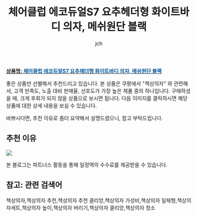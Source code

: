 ﻿---
layout: post
title: "체어클럽 에코듀얼S7 요추헤더형 화이트바디 의자, 메쉬원단 블랙"
author: jch
categories: [가구/인테리어]
tags:
  [
    책상의자,
    책상의자 추천,
    책상의자 추천 클리앙,
    책상의자 가성비,
    책상의자 일체형,
    책상의자세트,
    책상의자 높이,
    책상의자 버리기,
    책상의자 클리앙,
    책상의자 청소,
  ]
image: https://static.coupangcdn.com/image/product/image/vendoritem/2016/11/09/3015113822/26322b2f-3554-4d1d-9985-b44011bb6f33.jpg
description: "쿠팡에서 책상의자 관련 상품으로 가장 고객 선호도가 높은 제품 중 하나입니다."
---

<a href="https://link.coupang.com/re/AFFSDP?lptag=AF7868842&pageKey=2248379&itemId=10262817&vendorItemId=3015113822&traceid=V0-153-b1416e54a5effe21"><b>상품명: <font color='#01579B'>체어클럽 에코듀얼S7 요추헤더형 화이트바디 의자, 메쉬원단 블랙</font></b></a>

좋은 상품만 선별해서 추천드리고 있습니다.
본 상품은 쿠팡에서 "책상의자" 와 관련해서, 고객 만족도, 노출 대비 판매율, 선호도가 가장 높은 제품 중의 하나입니다.
구매하셨을 때, 크게 후회가 되지 않을 상품으로 보시면 됩니다.
다음 이미지를 클릭하시면 해당 상품에 대한 상세 내용을 보실 수 있습니다.

바쁘시다면, 추천 이유로 좀더 요약해서 설명드렸으니, 참고 부탁드립니다.

## 추천 이유

<a href="https://link.coupang.com/re/AFFSDP?lptag=AF7868842&pageKey=2248379&itemId=10262817&vendorItemId=3015113822&traceid=V0-153-b1416e54a5effe21"><img src="https://thumbnail7.coupangcdn.com/thumbnails/remote/q89/image/retail/images/18902279279422-8fe93986-89a7-461e-bd27-df05e05d4b46.jpg"></a>

본 블로그는 파트너스 활동을 통해 일정액의 수수료를 제공받을 수 있습니다.

## 참고: 관련 검색어

책상의자,책상의자 추천,책상의자 추천 클리앙,책상의자 가성비,책상의자 일체형,책상의자세트,책상의자 높이,책상의자 버리기,책상의자 클리앙,책상의자 청소
